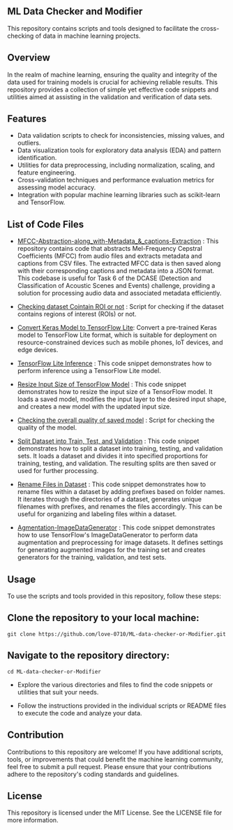 ## ML Data Checker and Modifier

This repository contains scripts and tools designed to facilitate the cross-checking of data in machine learning projects.
## Overview

In the realm of machine learning, ensuring the quality and integrity of the data used for training models is crucial for achieving reliable results. This repository provides a collection of simple yet effective code snippets and utilities aimed at assisting in the validation and verification of data sets.

## Features

- Data validation scripts to check for inconsistencies, missing values, and outliers.
- Data visualization tools for exploratory data analysis (EDA) and pattern identification.
- Utilities for data preprocessing, including normalization, scaling, and feature engineering.
- Cross-validation techniques and performance evaluation metrics for assessing model accuracy.
- Integration with popular machine learning libraries such as scikit-learn and TensorFlow.

## List of Code Files

- [MFCC-Abstraction-along_with-Metadata_&_captions-Extraction](https://github.com/love-0710/ML-data-checker-or-Modifier/blob/main/MFCC-Abstraction-and-Metadata-Extraction.py) : This repository contains code that abstracts Mel-Frequency Cepstral Coefficients (MFCC) from audio files and extracts metadata and captions from CSV files. The extracted MFCC data is then saved along with their corresponding captions and metadata into a JSON format. This codebase is useful for Task 6 of the DCASE (Detection and Classification of Acoustic Scenes and Events) challenge, providing a solution for processing audio data and associated metadata efficiently.
  
- [Checking dataset Cointain ROI or not](https://github.com/love-0710/ML-data-checker-or-Modifier/blob/main/dataset_roi_check.ipynb) : Script for checking if the dataset contains regions of interest (ROIs) or not.

- [Convert Keras Model to TensorFlow Lite](https://github.com/love-0710/ML-data-checker-or-Modifier/blob/main/convert_keras_model_to_tflite.py): Convert a pre-trained Keras model to TensorFlow Lite format, which is suitable for deployment on resource-constrained devices such as mobile phones, IoT devices, and edge devices.

- [TensorFlow Lite Inference](https://github.com/love-0710/ML-data-checker-or-Modifier/blob/main/tflite_inference.py) : This code snippet demonstrates how to perform inference using a TensorFlow Lite model. 

- [Resize Input Size of TensorFlow Model](https://github.com/love-0710/ML-data-checker-or-Modifier/blob/main/changing_model_input_size.py) : This code snippet demonstrates how to resize the input size of a TensorFlow model. It loads a saved model, modifies the input layer to the desired input shape, and creates a new model with the updated input size. 

- [Checking the overall quality of saved model](https://github.com/love-0710/ML-data-checker-or-Modifier/blob/main/checking_overall_quality_of_saved_model.py) : Script for checking the quality of the model.

- [Split Dataset into Train, Test, and Validation](https://github.com/love-0710/ML-data-checker-or-Modifier/blob/main/spliting_dataset.py) : This code snippet demonstrates how to split a dataset into training, testing, and validation sets. It loads a dataset and divides it into specified proportions for training, testing, and validation. The resulting splits are then saved or used for further processing.

- [Rename Files in Dataset](https://github.com/love-0710/ML-data-checker-or-Modifier/blob/main/rename.py) : This code snippet demonstrates how to rename files within a dataset by adding prefixes based on folder names. It iterates through the directories of a dataset, generates unique filenames with prefixes, and renames the files accordingly. This can be useful for organizing and labeling files within a dataset.
- [Agmentation-ImageDataGenerator](https://github.com/love-0710/ML-data-checker-or-Modifier/blob/main/Agumentation_image.py)  : This code snippet demonstrates how to use TensorFlow's ImageDataGenerator to perform data augmentation and preprocessing for image datasets. It defines settings for generating augmented images for the training set and creates generators for the training, validation, and test sets. 

## Usage

To use the scripts and tools provided in this repository, follow these steps:

## Clone the repository to your local machine:

    git clone https://github.com/love-0710/ML-data-checker-or-Modifier.git

## Navigate to the repository directory:

    cd ML-data-checker-or-Modifier

- Explore the various directories and files to find the code snippets or utilities that suit your needs.

- Follow the instructions provided in the individual scripts or README files to execute the code and analyze your data.

## Contribution

Contributions to this repository are welcome! If you have additional scripts, tools, or improvements that could benefit the machine learning community, feel free to submit a pull request. Please ensure that your contributions adhere to the repository's coding standards and guidelines.

## License

This repository is licensed under the MIT License. See the LICENSE file for more information.
